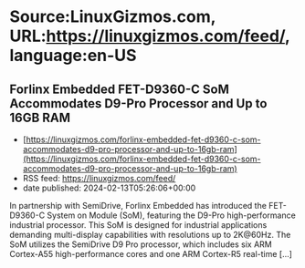 # Source:LinuxGizmos.com, URL:https://linuxgizmos.com/feed/, language:en-US

## Forlinx Embedded FET-D9360-C SoM Accommodates D9-Pro Processor and Up to 16GB RAM
 - [https://linuxgizmos.com/forlinx-embedded-fet-d9360-c-som-accommodates-d9-pro-processor-and-up-to-16gb-ram](https://linuxgizmos.com/forlinx-embedded-fet-d9360-c-som-accommodates-d9-pro-processor-and-up-to-16gb-ram)
 - RSS feed: https://linuxgizmos.com/feed/
 - date published: 2024-02-13T05:26:06+00:00

In partnership with SemiDrive, Forlinx Embedded has introduced the FET-D9360-C System on Module (SoM), featuring the D9-Pro high-performance industrial processor. This SoM is designed for industrial applications demanding multi-display capabilities with resolutions up to 2K@60Hz. The SoM utilizes the SemiDrive D9 Pro processor, which includes six ARM Cortex-A55 high-performance cores and one ARM Cortex-R5 real-time [&#8230;]

